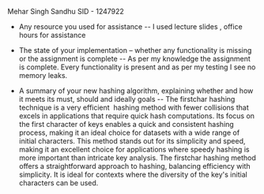 Mehar Singh Sandhu
SID - 1247922

 - Any resource you used for assistance
        -- I used lecture slides , office hours for assistance

 - The state of your implementation – whether any functionality is missing or the assignment is complete
        -- As per my knowledge the assignment is complete.
           Every functionality is present and as per my testing I see no memory leaks.

 - A summary of your new hashing algorithm, explaining whether and how it meets its must, should and ideally goals
        -- The firstchar hashing technique is a very efficient  hashing method with fewer collisions that excels in applications that require quick hash computations. Its focus on the first character of keys enables a quick and consistent hashing process, making it an ideal choice for datasets with a wide range of initial characters. This method stands out for its simplicity and speed, making it an excellent choice for applications where speedy hashing is more important than intricate key analysis. The firstchar hashing method offers a straightforward approach to hashing, balancing efficiency with simplicity. It is ideal for contexts where the diversity of the key's initial characters can be used. 
